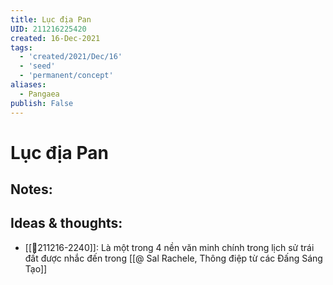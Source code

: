 ```yaml
---
title: Lục địa Pan
UID: 211216225420
created: 16-Dec-2021
tags:
  - 'created/2021/Dec/16'
  - 'seed'
  - 'permanent/concept'
aliases:
  - Pangaea
publish: False
---
```

# Lục địa Pan

## Notes:


## Ideas & thoughts:
- [[💬211216-2240]]: Là một trong 4 nền văn minh chính trong lịch sử trái đất được nhắc đến trong [[@ Sal Rachele, Thông điệp từ các Đấng Sáng Tạo]]

